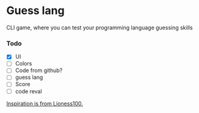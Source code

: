# Guess lang

CLI game, where you can test your programming language guessing skills

### Todo
- [x] UI
- [ ] Colors
- [ ] Code from github?
- [ ] guess lang
- [ ] Score
- [ ] code reval

<a href="https://github.com/Lioness100/guess-that-lang"> Inspiration is from Lioness100. </a>
